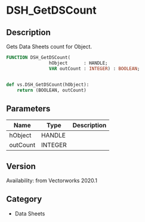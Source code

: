 # DSH_GetDSCount

## Description
Gets Data Sheets count for Object.

```pascal
FUNCTION DSH_GetDSCount(
				hObject      : HANDLE;
				VAR outCount : INTEGER) : BOOLEAN;
```

```python

def vs.DSH_GetDSCount(hObject):
    return (BOOLEAN, outCount)
```

## Parameters
|Name|Type|Description|
|---|---|---|
|hObject|HANDLE||
|outCount|INTEGER||

## Version
Availability: from Vectorworks 2020.1
## Category
* Data Sheets

